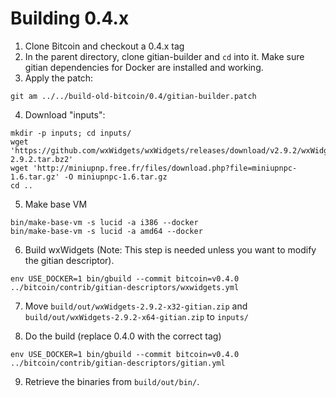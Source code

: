 # Building 0.4.x

1. Clone Bitcoin and checkout a 0.4.x tag
2. In the parent directory, clone gitian-builder and `cd` into it. Make sure gitian dependencies for Docker are installed and working.
3. Apply the patch:

```
git am ../../build-old-bitcoin/0.4/gitian-builder.patch
```

4. Download "inputs":

```
mkdir -p inputs; cd inputs/
wget 'https://github.com/wxWidgets/wxWidgets/releases/download/v2.9.2/wxWidgets-2.9.2.tar.bz2'
wget 'http://miniupnp.free.fr/files/download.php?file=miniupnpc-1.6.tar.gz' -O miniupnpc-1.6.tar.gz
cd ..
```

5. Make base VM

```
bin/make-base-vm -s lucid -a i386 --docker
bin/make-base-vm -s lucid -a amd64 --docker
```

6. Build wxWidgets (Note: This step is needed unless you want to modify the gitian descriptor).

```
env USE_DOCKER=1 bin/gbuild --commit bitcoin=v0.4.0 ../bitcoin/contrib/gitian-descriptors/wxwidgets.yml
```

7. Move `build/out/wxWidgets-2.9.2-x32-gitian.zip` and `build/out/wxWidgets-2.9.2-x64-gitian.zip` to `inputs/`

8. Do the build (replace 0.4.0 with the correct tag)

```
env USE_DOCKER=1 bin/gbuild --commit bitcoin=v0.4.0 ../bitcoin/contrib/gitian-descriptors/gitian.yml
```

9. Retrieve the binaries from `build/out/bin/`.
